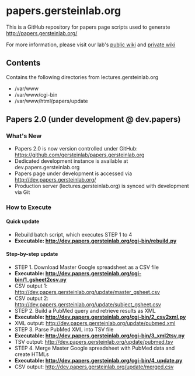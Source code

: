 # papers.gersteinlab.org

This is a GitHub repository for papers page scripts used to generate http://papers.gersteinlab.org/

For more information, please visit our lab's [public wiki](http://info.gersteinlab.org/Papers_Page_Code) and [private wiki](http://wiki.gersteinlab.org/labinfo/Papers_Page_Documentation)

## Contents
Contains the following directories from lectures.gersteinlab.org

* /var/www
* /var/www/cgi-bin
* /var/www/html/papers/update

## Papers 2.0 (under development @ dev.papers)

### What's New
* Papers 2.0 is now version controlled under GitHub: https://github.com/gersteinlab/papers.gersteinlab.org
* Dedicated development instance is available at dev.papers.gersteinlab.org
* Papers page under development is accessed via http://dev.papers.gersteinlab.org/
* Production server (lectures.gersteinlab.org) is synced with development via Git

### How to Execute

#### Quick update

* Rebuild batch script, which executes STEP 1 to 4
 * **Executable: http://dev.papers.gersteinlab.org/cgi-bin/rebuild.py** 

#### Step-by-step update

* STEP 1. Download Master Google spreadsheet as a CSV file
 * **Executable: http://dev.papers.gersteinlab.org/cgi-bin/1_gsheet2csv.py**
 * CSV output 1: http://dev.papers.gersteinlab.org/update/master_gsheet.csv
 * CSV output 2: http://dev.papers.gersteinlab.org/update/subject_gsheet.csv
* STEP 2. Build a PubMed query and retrieve results as XML
 * **Executable: http://dev.papers.gersteinlab.org/cgi-bin/2_csv2xml.py**
 * XML output: http://dev.papers.gersteinlab.org/update/pubmed.xml
* STEP 3. Parse PubMed XML into TSV file
 * **Executable: http://dev.papers.gersteinlab.org/cgi-bin/3_xml2tsv.py**
 * TSV output: http://dev.papers.gersteinlab.org/update/pubmed.tsv
* STEP 4. Merge Master Google spreadsheet with PubMed data and create HTMLs
 * **Executable: http://dev.papers.gersteinlab.org/cgi-bin/4_update.py**
 * CSV output: http://dev.papers.gersteinlab.org/update/merged.csv
